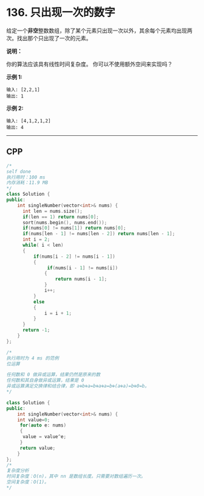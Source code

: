 # 136. 只出现一次的数字

给定一个**非空**整数数组，除了某个元素只出现一次以外，其余每个元素均出现两次。找出那个只出现了一次的元素。

**说明：**

你的算法应该具有线性时间复杂度。 你可以不使用额外空间来实现吗？

**示例 1:**

```
输入: [2,2,1]
输出: 1
```

**示例 2:**

```
输入: [4,1,2,1,2]
输出: 4
```



***

## CPP

```cpp
/*
self done
执行用时：100 ms
内存消耗：11.9 MB
*/
class Solution {
public:
    int singleNumber(vector<int>& nums) {
      int len = nums.size();
      if(len == 1) return nums[0];
      sort(nums.begin(), nums.end());
      if(nums[0] != nums[1]) return nums[0];
      if(nums[len - 1] != nums[len - 2]) return nums[len - 1];
      int i = 2;
      while( i < len)
      {
          if(nums[i - 2] != nums[i - 1])
          {
               if(nums[i - 1] != nums[i])
              {
                  return nums[i - 1];
              }
              i++;
          }
          else
          {
              i = i + 1;
          }
      }
      return -1;
    }
};
```



```cpp
/*
执行用时为 4 ms 的范例
位运算

任何数和 0 做异或运算，结果仍然是原来的数
任何数和其自身做异或运算，结果是 0
异或运算满足交换律和结合律，即 a⊕b⊕a=b⊕a⊕a=b⊕(a⊕a)=b⊕0=b。
*/

class Solution {
public:
    int singleNumber(vector<int>& nums) {
    int value=0;
     for(auto e: nums)
     {
      value = value^e;
     }
     return value;
    }
};
/*
复杂度分析
时间复杂度：O(n)，其中 nn 是数组长度。只需要对数组遍历一次。
空间复杂度：O(1)。
*/
```

